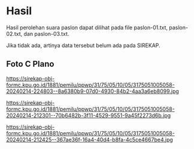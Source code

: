 # Hasil

Hasil perolehan suara paslon dapat dilihat pada file paslon-01.txt, paslon-02.txt, dan paslon-03.txt.

Jika tidak ada, artinya data tersebut belum ada pada SIREKAP.

## Foto C Plano

https://sirekap-obj-formc.kpu.go.id/1881/pemilu/ppwp/31/75/05/10/05/3175051005058-20240214-224803--8a6380b9-07d0-4930-84b2-4aa3a6eb8099.jpg

https://sirekap-obj-formc.kpu.go.id/1881/pemilu/ppwp/31/75/05/10/05/3175051005058-20240214-212301--70b6482b-3f11-4529-9551-9a45f2273d6b.jpg

https://sirekap-obj-formc.kpu.go.id/1881/pemilu/ppwp/31/75/05/10/05/3175051005058-20240214-212425--367ae36f-16a4-40d4-b8fa-4c5ce4667be4.jpg
